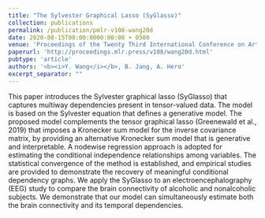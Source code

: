 ```yaml
---
title: "The Sylvester Graphical Lasso (SyGlasso)"
collection: publications
permalink: /publication/pmlr-v108-wang20d
date: 2020-08-15T00:00:0000:00:00 + 0500
venue: 'Proceedings of the Twenty Third International Conference on Artificial Intelligence and Statistics'
paperurl: 'http://proceedings.mlr.press/v108/wang20d.html'
pubtype: 'article'
authors: '<b><i>Y. Wang</i></b>, B. Jang, A. Hero'
excerpt_separator: ""
---
```

This paper introduces the Sylvester graphical lasso (SyGlasso) that captures multiway dependencies present in tensor-valued data. The model is based on the Sylvester equation that defines a generative model. The proposed model complements the tensor graphical lasso (Greenewald et al., 2019) that imposes a Kronecker sum model for the inverse covariance matrix, by providing an alternative Kronecker sum model that is generative and interpretable. A nodewise regression approach is adopted for estimating the conditional independence relationships among variables. The statistical convergence of the method is established, and empirical studies are provided to demonstrate the recovery of meaningful conditional dependency graphs. We apply the SyGlasso to an electroencephalography (EEG) study to compare the brain connectivity of alcoholic and nonalcoholic subjects. We demonstrate that our model can simultaneously estimate both the brain connectivity and its temporal dependencies.
